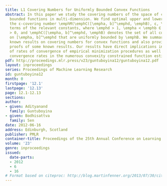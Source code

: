 ```yaml
---
title: L1 Covering Numbers for Uniformly Bounded Convex Functions
abstract: In this paper we study the covering numbers of the space of convex and uniformly
  bounded functions in multi-dimension. We find optimal upper and lower bounds for
  the ε-covering number \emphM(\emphC([\empha, b]^\emphd, \emphB), ε, \emphL_1) in
  terms of the relevant constants, where \emphd > 1, \empha < \emphb ∈ \emphR, \emphB
  > 0, and \emphC([\empha, b]^\emphd, \emphB) denotes the set of all convex functions
  on [\empha, b]^\emphd that are uniformly bounded by \emphB. We summarize previously
  known results on covering numbers for convex functions and also provide alternate
  proofs of some known results. Our results have direct implications in the study
  of rates of convergence of empirical minimization procedures as well as optimal
  convergence rates in the numerous convexity constrained function estimation problems.
pdf: http://proceedings.mlr.press/v23/guntuboyina12/guntuboyina12.pdf
layout: inproceedings
series: Proceedings of Machine Learning Research
id: guntuboyina12
month: 0
firstpage: '12.1'
lastpage: '12.13'
page: 12.1-12.13
sections: 
author:
- given: Adityanand
  family: Guntuboyina
- given: Bodhisattva
  family: Sen
date: 2012-06-16
address: Edinburgh, Scotland
publisher: PMLR
container-title: Proceedings of the 25th Annual Conference on Learning Theory
volume: '23'
genre: inproceedings
issued:
  date-parts:
  - 2012
  - 6
  - 16
# Format based on citeproc: http://blog.martinfenner.org/2013/07/30/citeproc-yaml-for-bibliographies/
---
```

